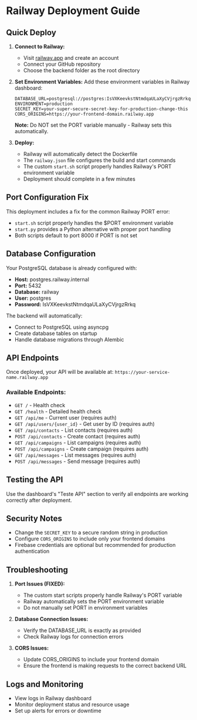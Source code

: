 # Railway Deployment Guide

## Quick Deploy

1. **Connect to Railway:**
   - Visit [railway.app](https://railway.app) and create an account
   - Connect your GitHub repository
   - Choose the backend folder as the root directory

2. **Set Environment Variables:**
   Add these environment variables in Railway dashboard:

   ```
   DATABASE_URL=postgresql://postgres:IsVXKeevkstNtmdqaULaXyCVjrgzRrkq@postgres.railway.internal:5432/railway
   ENVIRONMENT=production
   SECRET_KEY=your-super-secure-secret-key-for-production-change-this
   CORS_ORIGINS=https://your-frontend-domain.railway.app
   ```

   **Note:** Do NOT set the PORT variable manually - Railway sets this automatically.

3. **Deploy:**
   - Railway will automatically detect the Dockerfile
   - The `railway.json` file configures the build and start commands
   - The custom `start.sh` script properly handles Railway's PORT environment variable
   - Deployment should complete in a few minutes

## Port Configuration Fix

This deployment includes a fix for the common Railway PORT error:
- `start.sh` script properly handles the $PORT environment variable
- `start.py` provides a Python alternative with proper port handling
- Both scripts default to port 8000 if PORT is not set

## Database Configuration

Your PostgreSQL database is already configured with:
- **Host:** postgres.railway.internal
- **Port:** 5432
- **Database:** railway
- **User:** postgres
- **Password:** IsVXKeevkstNtmdqaULaXyCVjrgzRrkq

The backend will automatically:
- Connect to PostgreSQL using asyncpg
- Create database tables on startup
- Handle database migrations through Alembic

## API Endpoints

Once deployed, your API will be available at:
`https://your-service-name.railway.app`

### Available Endpoints:

- `GET /` - Health check
- `GET /health` - Detailed health check
- `GET /api/me` - Current user (requires auth)
- `GET /api/users/{user_id}` - Get user by ID (requires auth)
- `GET /api/contacts` - List contacts (requires auth)
- `POST /api/contacts` - Create contact (requires auth)
- `GET /api/campaigns` - List campaigns (requires auth)
- `POST /api/campaigns` - Create campaign (requires auth)
- `GET /api/messages` - List messages (requires auth)
- `POST /api/messages` - Send message (requires auth)

## Testing the API

Use the dashboard's "Teste API" section to verify all endpoints are working correctly after deployment.

## Security Notes

- Change the `SECRET_KEY` to a secure random string in production
- Configure `CORS_ORIGINS` to include only your frontend domains
- Firebase credentials are optional but recommended for production authentication

## Troubleshooting

1. **Port Issues (FIXED):**
   - The custom start scripts properly handle Railway's PORT variable
   - Railway automatically sets the PORT environment variable
   - Do not manually set PORT in environment variables

2. **Database Connection Issues:**
   - Verify the DATABASE_URL is exactly as provided
   - Check Railway logs for connection errors

3. **CORS Issues:**
   - Update CORS_ORIGINS to include your frontend domain
   - Ensure the frontend is making requests to the correct backend URL

## Logs and Monitoring

- View logs in Railway dashboard
- Monitor deployment status and resource usage
- Set up alerts for errors or downtime